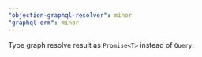 ```yaml
---
"objection-graphql-resolver": minor
"graphql-orm": minor
---
```


Type graph resolve result as `Promise<T>` instead of `Query`.
